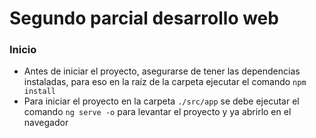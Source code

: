 # Segundo parcial desarrollo web

### Inicio

- Antes de iniciar el proyecto, asegurarse de tener las dependencias instaladas, para eso en la raíz de la carpeta ejecutar el comando `npm install`
- Para iniciar el proyecto en la carpeta `./src/app` se debe ejecutar el comando `ng serve -o` para levantar el proyecto y ya abrirlo en el navegador
